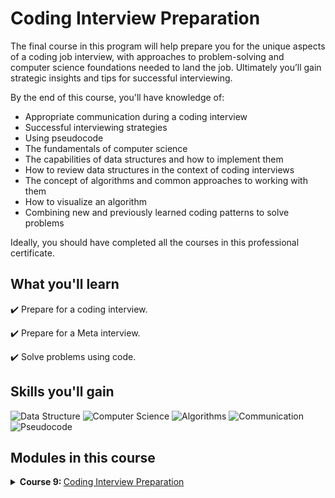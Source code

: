 # Coding Interview Preparation

The final course in this program will help prepare you for the unique aspects of a coding job interview, with approaches to problem-solving and computer science foundations needed to land the job. Ultimately you’ll gain strategic insights and tips for successful interviewing.

By the end of this course, you'll have knowledge of:

- Appropriate communication during a coding interview
- Successful interviewing strategies
- Using pseudocode
- The fundamentals of computer science
- The capabilities of data structures and how to implement them
- How to review data structures in the context of coding interviews
- The concept of algorithms and common approaches to working with them
- How to visualize an algorithm
- Combining new and previously learned coding patterns to solve problems

Ideally, you should have completed all the courses in this professional certificate.

## What you'll learn

✔️ Prepare for a coding interview.

✔️ Prepare for a Meta interview.

✔️ Solve problems using code.

## Skills you'll gain

![Data Structure](https://img.shields.io/badge/Data%20Structure-Skill-blue)
![Computer Science](https://img.shields.io/badge/Computer%20Science-Skill-green)
![Algorithms](https://img.shields.io/badge/Algorithms-Skill-yellow)
![Communication](https://img.shields.io/badge/Communication-Skill-orange)
![Pseudocode](https://img.shields.io/badge/Pseudocode-Skill-red)

## Modules in this course

<details>
<summary><b>Course 9: </b> <a href="https://www.coursera.org/learn/coding-interview-preparation?specialization=meta-front-end-developer" target="_blank">Coding Interview Preparation</a>
</summary>

### Module 1: Introduction to the coding interview

In this introductory module, you'll learn about a coding interview, what it could consist of, and the types of coding interviews you might encounter. You’ll learn about how to prepare for a coding interview, focusing on communication and working with pseudocode. You will also get an introduction to computer science, including the fundamental concepts of Binary, Big O notation, and time and space complexity.

<b>Learning Objectives</b>

- Grasp the fundamentals of computer science
- Recognize the role pseudocode plays in coding interviews
- Identify the core components that you will need to prepare for the interview process
- Identify strategies for successful interviewing

### Module 2: Introduction to Data Structures

The second module of this course covers data structures. You'll learn about the implementation and capabilities of data structures between various programming languages and the similar patterns of the overarching architecture. You will learn about basic data structures, such as strings, integers, arrays and objects, before moving on to collection data structures, including lists, stacks and trees, and advanced data structures, such as hash tables, heaps and graphs.

<b>Learning Objectives</b>

- Review data structures in context with coding interviews
- Introduce new data structures that are commonly found in coding interviews

### Module 3: Introduction to Algorithms

In this module, you'll learn about algorithms. You'll cover common approaches to sorting and searching with algorithms. You’ll also explore the time and space complexity aspects of both sorting and searching. You will then learn more about working with algorithms, demonstrating how to visualize and problem solve with algorithmic approaches, such as divide and conquer, greedy algorithms and dynamic programming.

<b>Learning Objectives</b>

- Introduce the concept and usage of algorithms
- Demonstrate how to visualize an algorithm
- Combine new and previously learned coding patterns to solve problems

### Module 4: Final project

In this module, you will be assessed on the key concepts and topics covered in the course.

<b>Learning Objectives</b>

- Apply your knowledge of the key concepts and topics
- Reflect on this course's content and on the learning path that lies ahead

</details>
